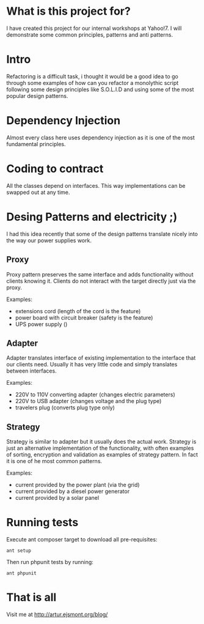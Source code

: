 # What is this project for?

I have created this project for our internal workshops at Yahoo!7. I will demonstrate some common principles, patterns
and anti patterns.

# Intro

Refactoring is a difficult task, i thought it would be a good idea to go through some examples of how can you
refactor a monolythic script following some design principles like S.O.L.I.D and using some of the most popular
design patterns.

# Dependency Injection

Almost every class here uses dependency injection as it is one of the most fundamental principles.

# Coding to contract

All the classes depend on interfaces. This way implementations can be swapped out at any time.

# Desing Patterns and electricity ;)

I had this idea recently that some of the design patterns translate nicely into the way our power supplies work.

## Proxy

Proxy pattern preserves the same interface and adds functionality without clients knowing it. Clients
do not interact with the target directly just via the proxy.

Examples: 
- extensions cord (length of the cord is the feature)
- power board with circuit breaker (safety is the feature)
- UPS power supply ()

## Adapter

Adapter translates interface of existing implementation to the interface that our clients need.
Usually it has very little code and simply translates between interfaces.

Examples: 
- 220V to 110V converting adapter (changes electric parameters)
- 220V to USB adapter (changes voltage and the plug type)
- travelers plug (converts plug type only)

## Strategy

Strategy is similar to adapter but it usually does the actual work. Strategy is just an alternative
implementation of the functionality, with often examples of sorting, encryption and validation as examples
of strategy pattern. In fact it is one of he most common patterns.

Examples:
- current provided by the power plant (via the grid)
- current provided by a diesel power generator
- current provided by a solar panel

# Running tests

Execute ant composer target to download all pre-requisites:

    ant setup

Then run phpunit tests by running:

    ant phpunit

# That is all

Visit me at http://artur.ejsmont.org/blog/
